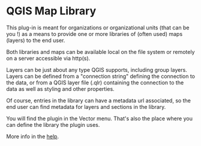 # QGIS Map Library #

This plug-in is meant for organizations or organizational units (that can be you !) as a means to provide one or more libraries of (often used) maps (layers) to the end user.

Both libraries and maps can be available local on the file system or remotely on a server accessible via http(s).

Layers can be just about any type QGIS supports, including group layers. Layers can be defined from a "connection string" defining the connection to the data, or from a QGIS layer file (.qlr) containing the connection to the data as well as styling and other properties.

Of course, entries in the library can have a metadata url associated, so the end user can find metadata for layers and sections in the library.

You will find the plugin in the Vector menu. That's also the place where you can define the library the plugin uses.

More info in the [help](https://marcoduiker.github.io/QGIS_BGT_Map_library/help/build/html/index.html). 
